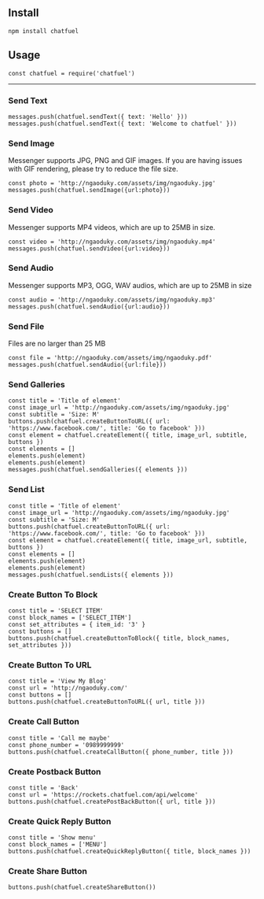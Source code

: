 <h2>Install</h2>
<code>npm install chatfuel</code>
<br>
<h2>Usage</h2>
<code>const chatfuel = require('chatfuel')</code>
<hr>
<h3>Send Text</h3>
<code>messages.push(chatfuel.sendText({ text: 'Hello' }))</code> <br>
<code>messages.push(chatfuel.sendText({ text: 'Welcome to chatfuel' }))</code>

<h3>Send Image</h3>
<p>Messenger supports JPG, PNG and GIF images. If you are having issues with GIF rendering, please try to reduce the file size.</p>
<code>const photo = 'http://ngaoduky.com/assets/img/ngaoduky.jpg'</code> <br>
<code>messages.push(chatfuel.sendImage({url:photo}))</code>

<h3>Send Video</h3>
<p>Messenger supports MP4 videos, which are up to 25MB in size.</p>
<code>const video = 'http://ngaoduky.com/assets/img/ngaoduky.mp4'</code> <br>
<code>messages.push(chatfuel.sendVideo({url:video}))</code>

<h3>Send Audio</h3>
<p>Messenger supports MP3, OGG, WAV audios, which are up to 25MB in size</p>
<code>const audio = 'http://ngaoduky.com/assets/img/ngaoduky.mp3'</code> <br>
<code>messages.push(chatfuel.sendAudio({url:audio}))</code>

<h3>Send File</h3>
<p>Files are no larger than 25 MB</p>
<code>const file = 'http://ngaoduky.com/assets/img/ngaoduky.pdf'</code> <br>
<code>messages.push(chatfuel.sendAudio({url:file}))</code>

<h3>Send Galleries</h3>
<code>const title = 'Title of element'</code> <br>
<code>const image_url = 'http://ngaoduky.com/assets/img/ngaoduky.jpg'</code> <br>
<code>const subtitle = 'Size: M'</code> <br>
<code>buttons.push(chatfuel.createButtonToURL({ url: 'https://www.facebook.com/', title: 'Go to facebook' }))</code> <br>
<code>const element = chatfuel.createElement({ title, image_url, subtitle, buttons })</code> <br>
<code>const elements = []</code> <br>
<code>elements.push(element)</code> <br>
<code>elements.push(element)</code> <br>
<code>messages.push(chatfuel.sendGalleries({ elements }))</code>

<h3>Send List</h3>
<code>const title = 'Title of element'</code> <br>
<code>const image_url = 'http://ngaoduky.com/assets/img/ngaoduky.jpg'</code> <br>
<code>const subtitle = 'Size: M'</code> <br>
<code>buttons.push(chatfuel.createButtonToURL({ url: 'https://www.facebook.com/', title: 'Go to facebook' }))</code> <br>
<code>const element = chatfuel.createElement({ title, image_url, subtitle, buttons })</code> <br>
<code>const elements = []</code> <br>
<code>elements.push(element)</code> <br>
<code>elements.push(element)</code> <br>
<code>messages.push(chatfuel.sendLists({ elements }))</code>

<h3>Create Button To Block</h3>
<code>const title = 'SELECT ITEM'</code> <br>
<code>const block_names = ['SELECT_ITEM']</code> <br>
<code>const set_attributes = { item_id: '3' }</code> <br>
<code>const buttons = []</code><br> 
<code>buttons.push(chatfuel.createButtonToBlock({ title, block_names, set_attributes }))</code>    
    
<h3>Create Button To URL</h3>
<code>const title = 'View My Blog'</code> <br>
<code>const url = 'http://ngaoduky.com/'</code> <br>
<code>const buttons = []</code> <br>
<code>buttons.push(chatfuel.createButtonToURL({ url, title }))</code>

<h3>Create Call Button</h3>
<code>const title = 'Call me maybe'</code> <br>
<code>const phone_number = '0989999999'</code> <br>
<code>buttons.push(chatfuel.createCallButton({ phone_number, title }))</code>

<h3>Create Postback Button</h3>
<code>const title = 'Back'</code> <br>
<code>const url = 'https://rockets.chatfuel.com/api/welcome'</code> <br>
<code>buttons.push(chatfuel.createPostBackButton({ url, title }))</code>

<h3>Create Quick Reply Button</h3>
<code>const title = 'Show menu'</code> <br>
<code>const block_names = ['MENU']</code> <br>
<code>buttons.push(chatfuel.createQuickReplyButton({ title, block_names }))</code>

<h3>Create Share Button</h3>
<code>buttons.push(chatfuel.createShareButton())</code>